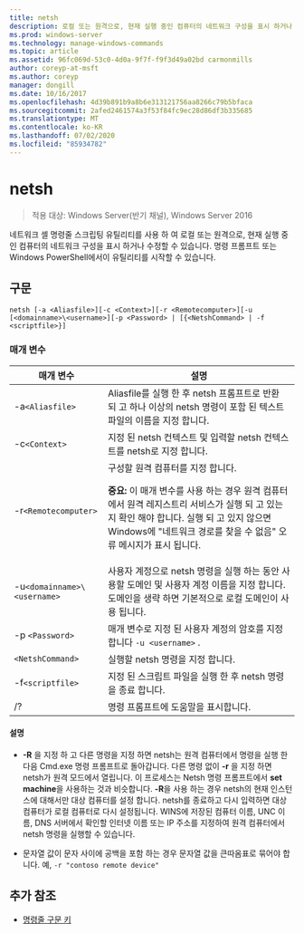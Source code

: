 ```yaml
---
title: netsh
description: 로컬 또는 원격으로, 현재 실행 중인 컴퓨터의 네트워크 구성을 표시 하거나 수정할 수 있는 명령줄 스크립팅 유틸리티인 netsh 명령에 대 한 참조 문서입니다.
ms.prod: windows-server
ms.technology: manage-windows-commands
ms.topic: article
ms.assetid: 96fc069d-53c0-4d0a-9f7f-f9f3d49a02bd carmonmills
author: coreyp-at-msft
ms.author: coreyp
manager: dongill
ms.date: 10/16/2017
ms.openlocfilehash: 4d39b891b9a8b6e313121756aa8266c79b5bfaca
ms.sourcegitcommit: 2afed2461574a3f53f84fc9ec28d86df3b335685
ms.translationtype: MT
ms.contentlocale: ko-KR
ms.lasthandoff: 07/02/2020
ms.locfileid: "85934782"
---
```

# <a name="netsh"></a>netsh

> 적용 대상: Windows Server(반기 채널), Windows Server 2016

네트워크 셸 명령줄 스크립팅 유틸리티를 사용 하 여 로컬 또는 원격으로, 현재 실행 중인 컴퓨터의 네트워크 구성을 표시 하거나 수정할 수 있습니다. 명령 프롬프트 또는 Windows PowerShell에서이 유틸리티를 시작할 수 있습니다.

## <a name="syntax"></a>구문

```
netsh [-a <Aliasfile>][-c <Context>][-r <Remotecomputer>][-u [<domainname>\<username>][-p <Password> | [{<NetshCommand> | -f <scriptfile>}]
```

### <a name="parameters"></a>매개 변수

| 매개 변수 | 설명 |
| --------- | ----------- |
| -a`<Aliasfile>` | Aliasfile를 실행 한 후 netsh 프롬프트로 반환 되 고 하나 이상의 netsh 명령이 포함 된 텍스트 파일의 이름을 지정 합니다. |
| -c`<Context>` | 지정 된 netsh 컨텍스트 및 입력할 netsh 컨텍스트를 netsh로 지정 합니다. |
| -r`<Remotecomputer>` | 구성할 원격 컴퓨터를 지정 합니다.<p>**중요:** 이 매개 변수를 사용 하는 경우 원격 컴퓨터에서 원격 레지스트리 서비스가 실행 되 고 있는지 확인 해야 합니다. 실행 되 고 있지 않으면 Windows에 "네트워크 경로를 찾을 수 없음" 오류 메시지가 표시 됩니다. |
| -u`<domainname>\<username>` | 사용자 계정으로 netsh 명령을 실행 하는 동안 사용할 도메인 및 사용자 계정 이름을 지정 합니다. 도메인을 생략 하면 기본적으로 로컬 도메인이 사용 됩니다. |
| -p `<Password>` | 매개 변수로 지정 된 사용자 계정의 암호를 지정 합니다 `-u <username>` . |
| `<NetshCommand>` | 실행할 netsh 명령을 지정 합니다. |
| -f`<scriptfile>` | 지정 된 스크립트 파일을 실행 한 후 netsh 명령을 종료 합니다. |
| /? | 명령 프롬프트에 도움말을 표시합니다. |

#### <a name="remarks"></a>설명

- **-R** 을 지정 하 고 다른 명령을 지정 하면 netsh는 원격 컴퓨터에서 명령을 실행 한 다음 Cmd.exe 명령 프롬프트로 돌아갑니다. 다른 명령 없이 **-r** 을 지정 하면 netsh가 원격 모드에서 열립니다. 이 프로세스는 Netsh 명령 프롬프트에서 **set machine**을 사용하는 것과 비슷합니다. **-R**을 사용 하는 경우 netsh의 현재 인스턴스에 대해서만 대상 컴퓨터를 설정 합니다. netsh를 종료하고 다시 입력하면 대상 컴퓨터가 로컬 컴퓨터로 다시 설정됩니다. WINS에 저장된 컴퓨터 이름, UNC 이름, DNS 서버에서 확인할 인터넷 이름 또는 IP 주소를 지정하여 원격 컴퓨터에서 netsh 명령을 실행할 수 있습니다.

- 문자열 값이 문자 사이에 공백을 포함 하는 경우 문자열 값을 큰따옴표로 묶어야 합니다. 예, `-r "contoso remote device"`

## <a name="additional-references"></a>추가 참조

- [명령줄 구문 키](command-line-syntax-key.md)
